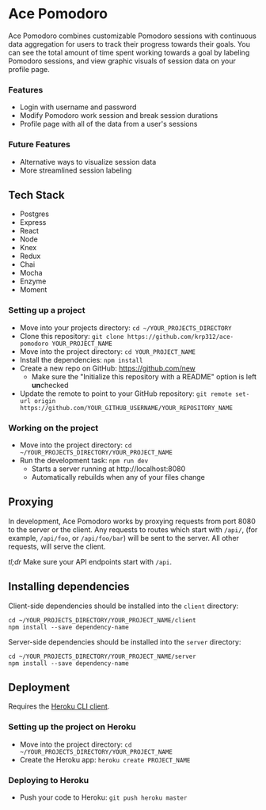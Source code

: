 # Ace Pomodoro

Ace Pomodoro combines customizable Pomodoro sessions with continuous data aggregation for users to track their progress towards their goals. You can see the total amount of time spent working towards a goal by  labeling Pomodoro sessions, and view graphic visuals of session data on your profile page.

### Features
* Login with username and password
* Modify Pomodoro work session and break session durations
* Profile page with all of the data from a user's sessions

### Future Features
* Alternative ways to visualize session data
* More streamlined session labeling

## Tech Stack
* Postgres
* Express
* React
* Node
* Knex
* Redux
* Chai
* Mocha
* Enzyme
* Moment

### Setting up a project

* Move into your projects directory: `cd ~/YOUR_PROJECTS_DIRECTORY`
* Clone this repository: `git clone https://github.com/krp312/ace-pomodoro YOUR_PROJECT_NAME`
* Move into the project directory: `cd YOUR_PROJECT_NAME`
* Install the dependencies: `npm install`
* Create a new repo on GitHub: https://github.com/new
    * Make sure the "Initialize this repository with a README" option is left **un**checked
* Update the remote to point to your GitHub repository: `git remote set-url origin https://github.com/YOUR_GITHUB_USERNAME/YOUR_REPOSITORY_NAME`

### Working on the project

* Move into the project directory: `cd ~/YOUR_PROJECTS_DIRECTORY/YOUR_PROJECT_NAME`
* Run the development task: `npm run dev`
    * Starts a server running at http://localhost:8080
    * Automatically rebuilds when any of your files change

## Proxying

In development, Ace Pomodoro works by proxying requests from port 8080 to the server or the client.  Any requests to routes which start with `/api/`, (for example, `/api/foo`, or `/api/foo/bar`) will be sent to the server.  All other requests, will serve the client.

*tl;dr* Make sure your API endpoints start with `/api`.

## Installing dependencies

Client-side dependencies should be installed into the `client` directory:

```
cd ~/YOUR_PROJECTS_DIRECTORY/YOUR_PROJECT_NAME/client
npm install --save dependency-name
```

Server-side dependencies should be installed into the `server` directory:

```
cd ~/YOUR_PROJECTS_DIRECTORY/YOUR_PROJECT_NAME/server
npm install --save dependency-name
```

## Deployment

Requires the [Heroku CLI client](https://devcenter.heroku.com/articles/heroku-command-line).

### Setting up the project on Heroku

* Move into the project directory: `cd ~/YOUR_PROJECTS_DIRECTORY/YOUR_PROJECT_NAME`
* Create the Heroku app: `heroku create PROJECT_NAME`

### Deploying to Heroku

* Push your code to Heroku: `git push heroku master`

